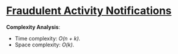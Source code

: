 # [Fraudulent Activity Notifications](https://www.hackerrank.com/challenges/fraudulent-activity-notifications/)

__Complexity Analysis__:
* Time complexity: _O(n + k)_.
* Space complexity: _O(k)_.

